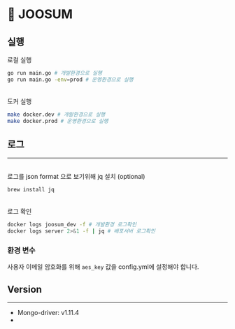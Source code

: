 # :link: JOOSUM

## 실행

로컬 실행

```bash
go run main.go # 개발환경으로 실행
go run main.go -env=prod # 운영환경으로 실행
```

<br>
도커 실행

```bash
make docker.dev # 개발환경으로 실행
make docker.prod # 운영환경으로 실행
```

## 로그

---

<br>
로그를 json format 으로 보기위해 jq 설치 (optional)

```bash
brew install jq
```

<br>
로그 확인

```bash
docker logs joosum_dev -f # 개발환경 로그확인
docker logs server 2>&1 -f | jq # 배포서버 로그확인
```

### 환경 변수

사용자 이메일 암호화를 위해 `aes_key` 값을 config.yml에 설정해야 합니다.

## Version

---

- Mongo-driver: v1.11.4
-
